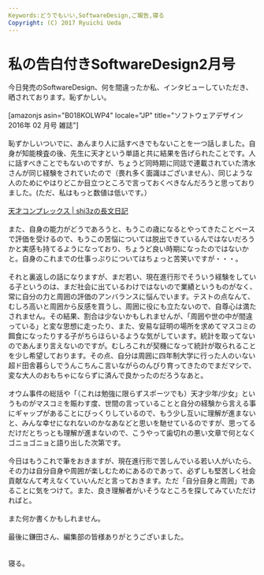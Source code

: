 ```yaml
---
Keywords:どうでもいい,SoftwareDesign,ご報告,寝る
Copyright: (C) 2017 Ryuichi Ueda
---
```

# 私の告白付きSoftwareDesign2月号
今日発売のSoftwareDesign、何を間違ったか私、インタビューしていただき、晒されております。恥ずかしい。<br />
<br />
[amazonjs asin="B018KOLWP4" locale="JP" title="ソフトウェアデザイン 2016年 02 月号 雑誌"]<br />
<br />
恥ずかしいついでに、あんまり人に話すべきでもないことを一つ話しました。自身が知能検査の後、先生に天才という単語と共に結果を告げられたことです。人に話すべきことでもないのですが、ちょうど同時期に同誌で連載されていた清水さんが同じ経験をされていたので（畏れ多く面識はございません）、同じような人のためにやはりどこか目立つところで言っておくべきなんだろうと思っておりました。(ただ、私はもっと数値は低いです。）<br />
<br />
<a href="http://d.hatena.ne.jp/shi3z/20080508/1210268430" target="_blank">天才コンプレックス | shi3zの長文日記</a><br />
<br />
また、自身の能力がどうであろうと、もうこの歳になるとやってきたことベースで評価を受けるので、もうこの苦悩については脱出できているんではないだろうかと実感も持てるようになっており、ちょうど良い時期になったのではないかと。自身のこれまでの仕事っぷりについてはちょっと苦笑いですが・・・。<br />
<br />
それと裏返しの話になりますが、まだ若い、現在進行形でそういう経験をしている子というのは、まだ社会に出ているわけではないので業績というものがなく、常に自分の力と周囲の評価のアンバランスに悩んでいます。テストの点なんて、むしろ高いと周囲から反感を買うし、周囲に役にも立たないので、自尊心は満たされません。その結果、割合は少ないかもしれませんが、「周囲や世の中が間違っている」と変な思想に走ったり、また、安易な証明の場所を求めてマスコミの餌食になったりする子がちらほらいるような気がしています。統計を取ってないのであんまり言えないのですが。むしろこれが契機になって統計が取られることを少し希望しております。その点、自分は周囲に四年制大学に行った人のいない超ド田舎暮らしでうんこちんこ言いながらのんびり育ってきたのでまだマシで、変な大人のおもちゃにならずに済んで良かったのだろうなあと。<br />
<br />
オウム事件の総括や「（これは勉強に限らずスポーツでも）天才少年/少女」というものがマスコミを賑わす度、世間の言っていることと自分の経験から言える事にギャップがあることにびっくりしているので、もう少し互いに理解が進まないと、みんな幸せになれないのかなあなどと思いを馳せているのですが、思ってるだけだとちっとも理解が進まないので、こうやって歯切れの悪い文章で何となくゴニョゴニョと語り出した次第です。<br />
<br />
今日はもうこれで筆をおきますが、現在進行形で苦しんでいる若い人がいたら、その力は自分自身や周囲が楽しむためにあるのであって、必ずしも堅苦しく社会貢献なんて考えなくていいんだと言っておきます。ただ「自分自身と周囲」であることに気をつけて。また、良き理解者がいそうなところを探してみていただければと。<br />
<br />
また何か書くかもしれません。<br />
<br />
最後に鎌田さん、編集部の皆様ありがとうございました。<br />
<br />
<br />
寝る。
